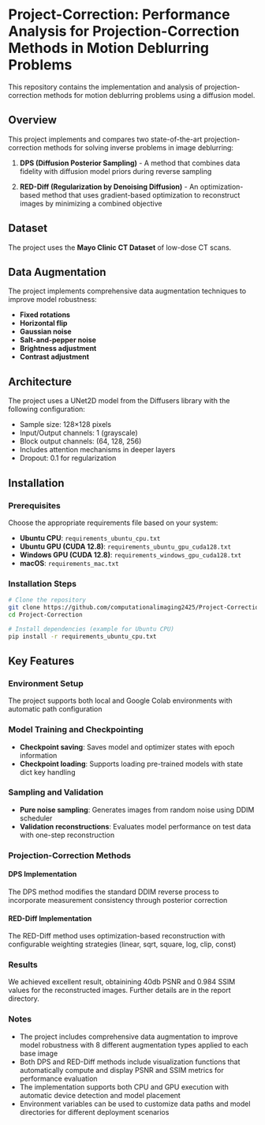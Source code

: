 


# Project-Correction: Performance Analysis for Projection-Correction Methods in Motion Deblurring Problems

This repository contains the implementation and analysis of projection-correction methods for motion deblurring problems using a diffusion model.

## Overview

This project implements and compares two state-of-the-art projection-correction methods for solving inverse problems in image deblurring:

1. **DPS (Diffusion Posterior Sampling)** - A method that combines data fidelity with diffusion model priors during reverse sampling

2. **RED-Diff (Regularization by Denoising Diffusion)** - An optimization-based method that uses gradient-based optimization to reconstruct images by minimizing a combined objective

## Dataset

The project uses the **Mayo Clinic CT Dataset** of low-dose CT scans.

## Data Augmentation

The project implements comprehensive data augmentation techniques to improve model robustness:

- **Fixed rotations**
- **Horizontal flip**
- **Gaussian noise**
- **Salt-and-pepper noise**
- **Brightness adjustment**
- **Contrast adjustment**

## Architecture

The project uses a UNet2D model from the Diffusers library with the following configuration:

- Sample size: 128×128 pixels
- Input/Output channels: 1 (grayscale)
- Block output channels: (64, 128, 256)
- Includes attention mechanisms in deeper layers
- Dropout: 0.1 for regularization

## Installation

### Prerequisites

Choose the appropriate requirements file based on your system:

- **Ubuntu CPU**: `requirements_ubuntu_cpu.txt`
- **Ubuntu GPU (CUDA 12.8)**: `requirements_ubuntu_gpu_cuda128.txt`
- **Windows GPU (CUDA 12.8)**: `requirements_windows_gpu_cuda128.txt`
- **macOS**: `requirements_mac.txt`

### Installation Steps

```bash
# Clone the repository
git clone https://github.com/computationalimaging2425/Project-Correction.git
cd Project-Correction

# Install dependencies (example for Ubuntu CPU)
pip install -r requirements_ubuntu_cpu.txt
```

## Key Features

### Environment Setup

The project supports both local and Google Colab environments with automatic path configuration

### Model Training and Checkpointing

- **Checkpoint saving**: Saves model and optimizer states with epoch information
- **Checkpoint loading**: Supports loading pre-trained models with state dict key handling

### Sampling and Validation

- **Pure noise sampling**: Generates images from random noise using DDIM scheduler
- **Validation reconstructions**: Evaluates model performance on test data with one-step reconstruction

### Projection-Correction Methods

#### DPS Implementation
The DPS method modifies the standard DDIM reverse process to incorporate measurement consistency through posterior correction

#### RED-Diff Implementation  
The RED-Diff method uses optimization-based reconstruction with configurable weighting strategies (linear, sqrt, square, log, clip, const)

### Results
We achieved excellent result, obtainining 40db PSNR and 0.984 SSIM values for the reconstructed images.
Further details are in the report directory.

### Notes
- The project includes comprehensive data augmentation to improve model robustness with 8 different augmentation types applied to each base image
- Both DPS and RED-Diff methods include visualization functions that automatically compute and display PSNR and SSIM metrics for performance evaluation
- The implementation supports both CPU and GPU execution with automatic device detection and model placement
- Environment variables can be used to customize data paths and model directories for different deployment scenarios
